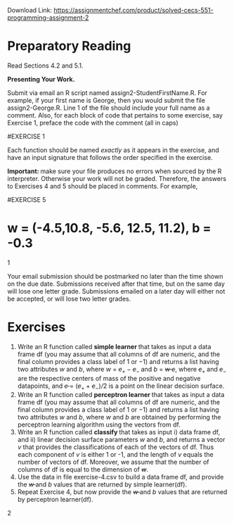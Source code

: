 Download Link: https://assignmentchef.com/product/solved-cecs-551-programming-assignment-2
<br>
<h1>Preparatory Reading</h1>

Read Sections 4.2 and 5.1.

<strong>Presenting Your Work.</strong>

Submit via email an R script named assign2-StudentFirstName.R. For example, if your first name is George, then you would submit the file assign2-George.R. Line 1 of the file should include your full name as a comment. Also, for each block of code that pertains to some exercise, say Exercise 1, preface the code with the comment (all in caps)

#EXERCISE 1

Each function should be named <em>exactly </em>as it appears in the exercise, and have an input signature that follows the order specified in the exercise.

<strong>Important: </strong>make sure your file produces no errors when sourced by the R interpreter. Otherwise your work will not be graded. Therefore, the answers to Exercises 4 and 5 should be placed in comments. For example,

#EXERCISE 5

# w = (-4.5,10.8, -5.6, 12.5, 11.2), b = -0.3

1

Your email submission should be postmarked no later than the time shown on the due date. Submissions received after that time, but on the same day will lose one letter grade. Submissions emailed on a later day will either not be accepted, or will lose two letter grades.

<h1>Exercises</h1>

<ol>

 <li>Write an R function called <strong>simple learner </strong>that takes as input a data frame df (you may assume that all columns of df are numeric, and the final column provides a class label of 1 or −1) and returns a list having two attributes <em>w </em>and <em>b</em>, where <em>w </em>= <em><span style="text-decoration: line-through;">c</span></em><sub>+ </sub>− <em><span style="text-decoration: line-through;">c</span></em><sub>− </sub>and <em>b </em>= <em><span style="text-decoration: line-through;">w </span></em> <em><span style="text-decoration: line-through;">c</span></em>, where <em><span style="text-decoration: line-through;">c</span></em><sub>+ </sub>and <em><span style="text-decoration: line-through;">c</span></em><sub>− </sub>are the respective centers of mass of the positive and negative datapoints, and <em><span style="text-decoration: line-through;">c </span></em>= (<em><span style="text-decoration: line-through;">c</span></em><sub>+ </sub>+ <em><span style="text-decoration: line-through;">c</span></em><sub>−</sub>)<em>/</em>2 is a point on the linear decision surface.</li>

 <li>Write an R function called <strong>perceptron learner </strong>that takes as input a data frame df (you may assume that all columns of df are numeric, and the final column provides a class label of 1 or −1) and returns a list having two attributes <em>w </em>and <em>b</em>, where <em>w </em>and <em>b </em>are obtained by performing the perceptron learning algorithm using the vectors from df.</li>

 <li>Write an R function called <strong>classify </strong>that takes as input i) data frame df, and ii) linear decision surface parameters <em>w </em>and <em>b</em>, and returns a vector <em>v </em>that provides the classifications of each of the vectors of df. Thus each component of <em>v </em>is either 1 or -1, and the length of <em>v </em>equals the number of vectors of df. Moreover, we assume that the number of columns of df is equal to the dimension of <em><span style="text-decoration: line-through;">w</span></em>.</li>

 <li>Use the data in file exercise-4.csv to build a data frame df, and provide the <em><span style="text-decoration: line-through;">w </span></em>and <em>b </em>values that are returned by simple learner(df).</li>

 <li>Repeat Exercise 4, but now provide the <em><span style="text-decoration: line-through;">w </span></em>and <em>b </em>values that are returned by perceptron learner(df).</li>

</ol>

2